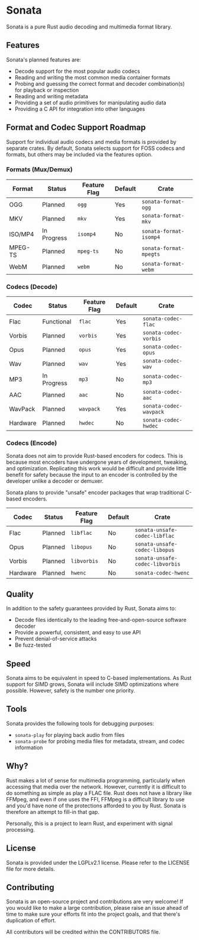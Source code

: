 # Sonata

Sonata is a pure Rust audio decoding and multimedia format library.

## Features

Sonata's planned features are:

 * Decode support for the most popular audio codecs
 * Reading and writing the most common media container formats
 * Probing and guessing the correct format and decoder combination(s) for playback or inspection
 * Reading and writing metadata
 * Providing a set of audio primitives for manipulating audio data
 * Providing a C API for integration into other languages

## Format and Codec Support Roadmap

Support for individual audio codecs and media formats is provided by separate crates. By default, Sonata selects
support for FOSS codecs and formats, but others may be included via the features option.

### Formats (Mux/Demux)

| Format  | Status      | Feature Flag | Default | Crate                  |  
|---------|-------------|--------------|---------|------------------------|
| OGG     | Planned     | `ogg`        | Yes     | `sonata-format-ogg`    |
| MKV     | Planned     | `mkv`        | Yes     | `sonata-format-mkv`    |
| ISO/MP4 | In Progress | `isomp4`     | No      | `sonata-format-isomp4` |
| MPEG-TS | Planned     | `mpeg-ts`    | No      | `sonata-format-mpegts` |
| WebM    | Planned     | `webm`       | No      | `sonata-format-webm`   |

### Codecs (Decode)

| Codec    | Status      | Feature Flag | Default | Crate                  |
|----------|-------------|--------------|---------|------------------------|
| Flac     | Functional  | `flac`       | Yes     | `sonata-codec-flac`    |
| Vorbis   | Planned     | `vorbis`     | Yes     | `sonata-codec-vorbis`  |
| Opus     | Planned     | `opus`       | Yes     | `sonata-codec-opus`    |
| Wav      | Planned     | `wav`        | Yes     | `sonata-codec-wav`     |
| MP3      | In Progress | `mp3`        | No      | `sonata-codec-mp3`     |
| AAC      | Planned     | `aac`        | No      | `sonata-codec-aac`     |
| WavPack  | Planned     | `wavpack`    | Yes     | `sonata-codec-wavpack` |
| Hardware | Planned     | `hwdec`      | No      | `sonata-codec-hwdec`   |

### Codecs (Encode)

Sonata does not aim to provide Rust-based encoders for codecs. This is because most encoders have undergone years of development, tweaking, and optimization. Replicating this work would be difficult and provide little benefit for safety because the input to an encoder is controlled by the developer unlike a decoder or demuxer.

Sonata plans to provide "unsafe" encoder packages that wrap traditional C-based encoders.

| Codec    | Status      | Feature Flag | Default | Crate                           |
|----------|-------------|--------------|---------|---------------------------------|
| Flac     | Planned     | `libflac`    | No      | `sonata-unsafe-codec-libflac`   |
| Opus     | Planned     | `libopus`    | No      | `sonata-unsafe-codec-libopus`   |
| Vorbis   | Planned     | `libvorbis`  | No      | `sonata-unsafe-codec-libvorbis` |
| Hardware | Planned     | `hwenc`      | No      | `sonata-codec-hwenc`            |

## Quality

In addition to the safety guarantees provided by Rust, Sonata aims to:

 * Decode files identically to the leading free-and-open-source software decoder
 * Provide a powerful, consistent, and easy to use API
 * Prevent denial-of-service attacks
 * Be fuzz-tested

## Speed

Sonata aims to be equivalent in speed to C-based implementations. As Rust support for SIMD grows, Sonata will include SIMD optimizations where possible. However, safety is the number one priority.

## Tools

Sonata provides the following tools for debugging purposes:

 * `sonata-play` for playing back audio from files
 * `sonata-probe` for probing media files for metadata, stream, and codec information

## Why?

Rust makes a lot of sense for multimedia programming, particularly when accessing that media over the network. However, currently it is difficult to do something as simple as play a FLAC file. Rust does not have a library like FFMpeg, and even if one uses the FFI, FFMpeg is a difficult library to use and you'd have none of the protections afforded to you by Rust. Sonata is therefore an attempt to fill-in that gap. 

Personally, this is a project to learn Rust, and experiment with signal processing.

## License

Sonata is provided under the LGPLv2.1 license. Please refer to the LICENSE file for more details.

## Contributing

Sonata is an open-source project and contributions are very welcome! If you would like to make a large contribution, please raise an issue ahead of time to make sure your efforts fit into the project goals, and that there's duplication of effort.

All contributors will be credited within the CONTRIBUTORS file.
